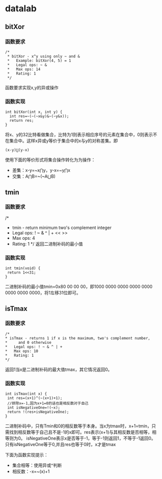# datalab
## bitXor
### 函数要求
```
/* 
 * bitXor - x^y using only ~ and & 
 *   Example: bitXor(4, 5) = 1
 *   Legal ops: ~ &
 *   Max ops: 14
 *   Rating: 1
 */
```
函数要求实现x,y的异或操作
### 函数实现
```
int bitXor(int x, int y) {
  int res=~(~(~x&y)&~(~y&x));
  return res;
}
```
将x、y的32比特看做集合，比特为1则表示相应序号的元素在集合中，0则表示不在集合中。这样x异或y等价于集合中的x与y的对称差集。即
```
(x-y)⋃(y-x)
```
使用下面的等价形式将集合操作转化为为操作：
- 差集：x-y=~x⋂y，y-x=~y⋂x
- 交集：A⋂B=~(~A⋃B)
## tmin
### 函数要求
/* 
 * tmin - return minimum two's complement integer 
 *   Legal ops: ! ~ & ^ | + << >>
 *   Max ops: 4
 *   Rating: 1
 */
 返回二进制补码的最小值
 ### 函数实现
 ```
 int tmin(void) {
  return 1<<31;
}
 ```
 二进制补码的最小值tmin=0x80 00 00 00，即1000 0000 0000 0000 0000 0000 0000 0000，将1左移31位即可。
 ## isTmax
 ### 函数要求
 ```
 /*
 * isTmax - returns 1 if x is the maximum, two's complement number,
 *     and 0 otherwise 
 *   Legal ops: ! ~ & ^ | +
 *   Max ops: 10
 *   Rating: 1
 */
 ```
 返回1当x是二进制补码的最大值tmax，其它情况返回0。
 ### 函数实现
 ```
 int isTmax(int x) {
  int res=(x+1)^(~(x+1)+1);
  //排除x=-1,因为x+1=0的话也是相反数对于自己
  int isNegativeOne=!(~x);
  return !(res+isNegativeOne);
}
```
二进制补码中，只有Tmin和0的相反数等于本身。当x为tmax时，x+1=tmin，只需找到相反数等于自己且不是-1的x即可。res表示(x+1)与其相反数是否相等，相等则为0。
isNegativeOne表示x是否等于-1，等于-1则返回1，不等于-1返回0。只有isNegativeOne等于0,并且res也等于0时，x才是tmax

下面为函数实现提示：
- 集合相等：使用异或^判断
- 相反数：-x=~(x)+1
